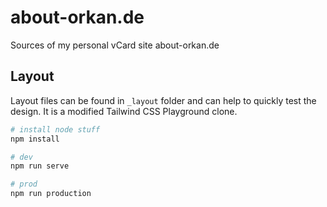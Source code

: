 # about-orkan.de

Sources of my personal vCard site about-orkan.de

## Layout

Layout files can be found in `_layout` folder and can help to quickly test the design. It is a modified Tailwind CSS Playground clone. 

```sh
# install node stuff
npm install

# dev
npm run serve

# prod
npm run production
```